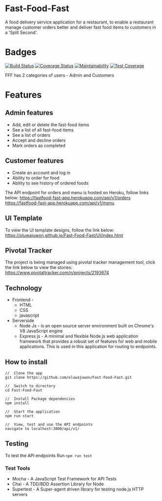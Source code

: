 # Fast-Food-Fast
A food delivery service application for a restaurant, to enable a restaurant manage customer orders better and deliver fast food items to customers in a 'Split Second'.

# Badges
[![Build Status](https://travis-ci.org/oluwajuwon/Fast-Food-Fast.svg?branch=feature-api-v1)](https://travis-ci.org/oluwajuwon/Fast-Food-Fast)
[![Coverage Status](https://coveralls.io/repos/github/oluwajuwon/Fast-Food-Fast/badge.svg?branch=develop)](https://coveralls.io/github/oluwajuwon/Fast-Food-Fast?branch=develop)
[![Maintainability](https://api.codeclimate.com/v1/badges/af624e941c61eb48c035/maintainability)](https://codeclimate.com/github/oluwajuwon/Fast-Food-Fast/maintainability)
[![Test Coverage](https://api.codeclimate.com/v1/badges/af624e941c61eb48c035/test_coverage)](https://codeclimate.com/github/oluwajuwon/Fast-Food-Fast/test_coverage)

FFF has 2 categories of users - Admin and Customers

# Features
 ## Admin features
   - Add, edit or delete the fast-food items
   - See a list of all fast-food items
   - See a list of orders
   - Accept and decline orders
   - Mark orders as completed
    
 ## Customer features
   - Create an account and log in
   - Ability to order for food
   - Ability to see history of ordered foods

The API endpoint for orders and menu is hosted on Heroku, follow links below:
https://fastfood-fast-app.herokuapp.com/api/v1/orders
https://fastfood-fast-app.herokuapp.com/api/v1/menu

## UI Template
To view the UI template designs, follow the link below:
https://oluwajuwon.github.io/Fast-Food-Fast/UI/index.html
 
## Pivotal Tracker 
The project is being managed using pivotal tracker management tool, click the link below to view the stories:
https://www.pivotaltracker.com/n/projects/2193674
    
## Technology
  - Frontend - 
      - HTML
      - CSS
      - javascript
  - Serverside
      - Node Js - is an open source server environment built on Chrome's V8 JavaScript engine
      - Express js -  A minimal and flexible Node.js web application framework that provides a robust set of features for web and mobile applications. This is used in this application for routing to endpoints.
  
## How to install
  ```
  //  Clone the app
  git clone https://github.com/oluwajuwon/Fast-Food-Fast.git
    
  //  Switch to directory
  cd Fast-Food-Fast

  //  Install Package dependencies
  npm install

  //  Start the application
  npm run start

  //  View, test and use the API endpoints
  navigate to localhost:3000/api/v1/ 
  
```
## Testing
  To test the API endpoints Run `npm run test`
  
### Test Tools
 - Mocha - A JavaScript Test Framework for API Tests
 - Chai - A TDD/BDD Assertion Library for Node
 - Supertest - A Super-agent driven library for testing node.js HTTP servers
